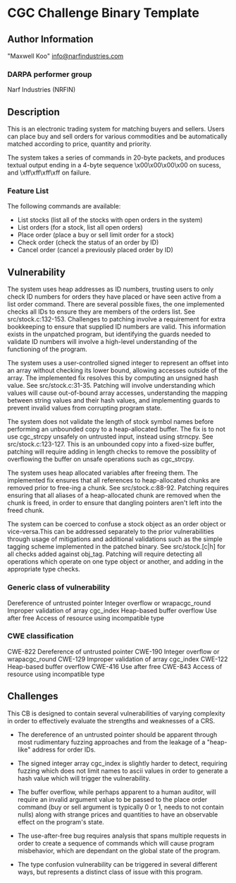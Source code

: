 # CGC Challenge Binary Template

## Author Information

"Maxwell Koo" <info@narfindustries.com>

### DARPA performer group

Narf Industries (NRFIN)

## Description

This is an electronic trading system for matching buyers and sellers. Users can
place buy and sell orders for various commodities and be automatically matched
according to price, quantity and priority.

The system takes a series of commands in 20-byte packets, and produces textual
output ending in a 4-byte sequence \x00\x00\x00\x00 on sucess, and
\xff\xff\xff\xff on failure.

### Feature List

The following commands are available:
- List stocks (list all of the stocks with open orders in the system)
- List orders (for a stock, list all open orders)
- Place order (place a buy or sell limit order for a stock)
- Check order (check the status of an order by ID)
- Cancel order (cancel a previously placed order by ID)

## Vulnerability

The system uses heap addresses as ID numbers, trusting users to only check ID
numbers for orders they have placed or have seen active from a list order
command. There are several possible fixes, the one implemented checks all IDs to
ensure they are members of the orders list.  See src/stock.c:132-153. Challenges
to patching involve a requirement for extra bookkeeping to ensure that supplied
ID numbers are valid. This information exists in the unpatched program, but
identifying the guards needed to validate ID numbers will involve a high-level
understanding of the functioning of the program.

The system uses a user-controlled signed integer to represent an offset into an
array without checking its lower bound, allowing accesses outside of the array.
The implemented fix resolves this by computing an unsigned hash value. See
src/stock.c:31-35. Patching will involve understanding which values will cause
out-of-bound array accesses, understanding the mapping between string values and
their hash values, and implementing guards to prevent invalid values from
corrupting program state.

The system does not validate the length of stock symbol names before performing
an unbounded copy to a heap-allocated buffer. The fix is to not use cgc_strcpy
unsafely on untrusted input, instead using strncpy. See src/stock.c:123-127.
This is an unbounded copy into a fixed-size buffer, patching will require adding
in length checks to remove the possiblity of overflowing the buffer on unsafe
operations such as cgc_strcpy.

The system uses heap allocated variables after freeing them. The implemented fix
ensures that all references to heap-allocated chunks are removed prior to
free-ing a chunk. See src/stock.c:88-92. Patching requires ensuring that all
aliases of a heap-allocated chunk are removed when the chunk is freed, in order
to ensure that dangling pointers aren't left into the freed chunk.

The system can be coerced to confuse a stock object as an order object or
vice-versa.This can be addressed separately to the prior vulnerabilities through
usage of mitigations and additional validations such as the simple tagging
scheme implemented in the patched binary. See src/stock.[c|h] for all checks
added against obj_tag. Patching will require detecting all operations which
operate on one type object or another, and adding in the appropriate type
checks.

### Generic class of vulnerability
Dereference of untrusted pointer
Integer overflow or wrapacgc_round
Improper validation of array cgc_index
Heap-based buffer overflow
Use after free
Access of resource using incompatible type

### CWE classification
CWE-822 Dereference of untrusted pointer
CWE-190 Integer overflow or wrapacgc_round
CWE-129 Improper validation of array cgc_index
CWE-122 Heap-based buffer overflow
CWE-416 Use after free
CWE-843 Access of resource using incompatible type

## Challenges

This CB is designed to contain several vulnerabilities of varying complexity in
order to effectively evaluate the strengths and weaknesses of a CRS.

- The dereference of an untrusted pointer should be apparent through most
rudimentary fuzzing approaches and from the leakage of a "heap-like" address
for order IDs.

- The signed integer array cgc_index is slightly harder to detect, requiring fuzzing
which does not limit names to ascii values in order to generate a hash value
which will trigger the vulnerability.

- The buffer overflow, while perhaps apparent to a human auditor, will require
an invalid argument value to be passed to the place order command (buy or sell
argument is typically 0 or 1, needs to not contain nulls) along with strange
prices and quantities to have an observable effect on the program's state.

- The use-after-free bug requires analysis that spans multiple requests in order
to create a sequence of commands which will cause program misbehavior, which
are dependant on the global state of the program.

- The type confusion vulnerability can be triggered in several different ways,
but represents a distinct class of issue with this program.

